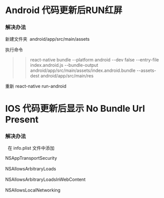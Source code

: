 
# Android 代码更新后RUN红屏

### 解决办法

新建文件夹  android/app/src/main/assets  
  
执行命令  
>> react-native bundle --platform android --dev false --entry-file index.android.js --bundle-output android/app/src/main/assets/index.android.bundle --assets-dest android/app/src/main/res  

重新 react-native run-android  

# IOS 代码更新后显示 No Bundle Url Present  

### 解决办法  
  
在 info.plist 文件中添加  

<key>NSAppTransportSecurity</key>  
<dict>  
	<key>NSAllowsArbitraryLoads</key>  
	<true/>  
	<key>NSAllowsArbitraryLoadsInWebContent</key>  
	<true/>  
	<key>NSAllowsLocalNetworking</key>  
	<true/>  
</dict>
